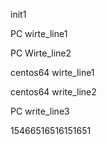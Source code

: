 init1

PC wirte_line1

PC Wirte_line2

centos64 wirte_line1

centos64 write_line2

PC write_line3

15466516516151651